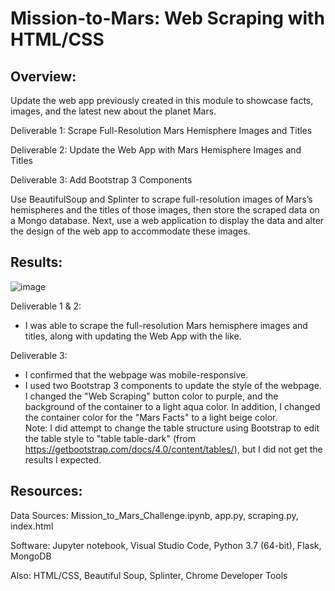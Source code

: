 # Mission-to-Mars: Web Scraping with HTML/CSS

## Overview: 
Update the web app previously created in this module to showcase facts, images, and the latest new about the planet Mars.

Deliverable 1: Scrape Full-Resolution Mars Hemisphere Images and Titles

Deliverable 2: Update the Web App with Mars Hemisphere Images and Titles

Deliverable 3: Add Bootstrap 3 Components

Use BeautifulSoup and Splinter to scrape full-resolution images of Mars’s hemispheres and the titles of those images, then store the scraped data on a Mongo database. Next, use a web application to display the data and alter the design of the web app to accommodate these images.

## Results:
![image](https://user-images.githubusercontent.com/102322707/176818002-e09c2697-9148-41d0-8f6a-f49c7fe2fd3e.png)

Deliverable 1 & 2:

- I was able to scrape the full-resolution Mars hemisphere images and titles, along with updating the Web App with the like.

Deliverable 3:

- I confirmed that the webpage was mobile-responsive.
- I used two Bootstrap 3 components to update the style of the webpage.  I changed the "Web Scraping" button color to purple, and the background of the container to a light aqua color.  In addition, I changed the container color for the "Mars Facts" to a light beige color.  
Note: I did attempt to change the table structure using Bootstrap to edit the table style to "table table-dark" (from https://getbootstrap.com/docs/4.0/content/tables/), but I did not get the results I expected.

## Resources:
Data Sources: Mission_to_Mars_Challenge.ipynb, app.py, scraping.py, index.html

Software: Jupyter notebook, Visual Studio Code, Python 3.7 (64-bit), Flask,  MongoDB 

Also: HTML/CSS, Beautiful Soup, Splinter, Chrome Developer Tools
